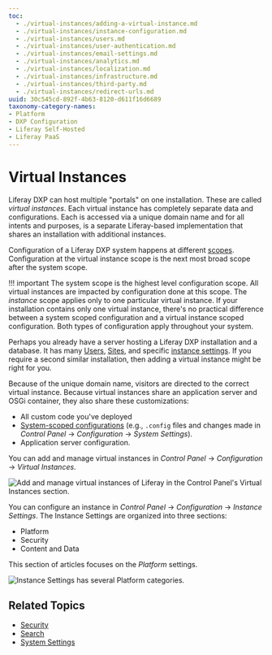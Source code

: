 ```yaml
---
toc:
  - ./virtual-instances/adding-a-virtual-instance.md
  - ./virtual-instances/instance-configuration.md
  - ./virtual-instances/users.md
  - ./virtual-instances/user-authentication.md
  - ./virtual-instances/email-settings.md
  - ./virtual-instances/analytics.md
  - ./virtual-instances/localization.md
  - ./virtual-instances/infrastructure.md
  - ./virtual-instances/third-party.md
  - ./virtual-instances/redirect-urls.md
uuid: 30c545cd-892f-4b63-8120-d611f16d6689
taxonomy-category-names:
- Platform
- DXP Configuration
- Liferay Self-Hosted
- Liferay PaaS
---
```

# Virtual Instances

Liferay DXP can host multiple "portals" on one installation. These are called *virtual instances*. Each virtual instance has completely separate data and configurations. Each is accessed via a unique domain name and for all intents and purposes, is a separate Liferay-based implementation that shares an installation with additional instances.

Configuration of a Liferay DXP system happens at different [scopes](../understanding-configuration-scope.md). Configuration at the virtual instance scope is the next most broad scope after the system scope.

!!! important
    The system scope is the highest level configuration scope. All virtual instances are impacted by configuration done at this scope. The *instance* scope applies only to one particular virtual instance. If your installation contains only one virtual instance, there's no practical difference between a system scoped configuration and a virtual instance scoped configuration. Both types of configuration apply throughout your system.

Perhaps you already have a server hosting a Liferay DXP installation and a database. It has many [Users](../../../users-and-permissions/users.md), [Sites](../../../site-building.md), and specific [instance settings](./instance-configuration.md). If you require a second similar installation, then adding a virtual instance might be right for you.

Because of the unique domain name, visitors are directed to the correct virtual instance. Because virtual instances share an application server and OSGi container, they also share these customizations:

-  All custom code you've deployed
-  [System-scoped configurations](../system-settings.md) (e.g., `.config` files and changes made in *Control Panel* &rarr; *Configuration* &rarr; *System Settings*).
-  Application server configuration.

You can add and manage virtual instances in *Control Panel* &rarr; *Configuration* &rarr; *Virtual Instances*.

![Add and manage virtual instances of Liferay in the Control Panel's Virtual Instances section.](./understanding-virtual-instances/images/01.png)

You can configure an instance in *Control Panel* &rarr; *Configuration* &rarr; *Instance Settings*. The Instance Settings are organized into three sections:

- Platform
- Security
- Content and Data

This section of articles focuses on the *Platform* settings.

![Instance Settings has several Platform categories.](./understanding-virtual-instances/images/02.png)

## Related Topics

- [Security](../../../installation-and-upgrades/securing-liferay.md)
- [Search](../../../using-search.md)
- [System Settings](../system-settings.md)